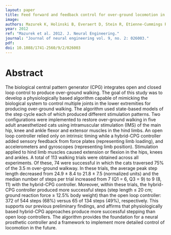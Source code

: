 ```yaml
---
layout: paper
title: Feed forward and feedback control for over-ground locomotion in anaesthetized cats
image:
authors: Mazurek K, Holinski B, Everaert D, Stein R, Etienne-Cummings R, and Mushahwar V.
year: 2012
ref: "Mazurek et al. 2012. J. Neural Engineering."
journal: "Journal of neural engineering vol. 9, no. 2: 026003."
pdf:
doi: 10.1088/1741-2560/9/2/026003
---
```


# Abstract
The biological central pattern generator (CPG) integrates open and closed loop control to produce over-ground walking. The goal of this study was to develop a physiologically based algorithm capable of mimicking the biological system to control multiple joints in the lower extremities for producing over-ground walking. The algorithm used state-based models of the step cycle each of which produced different stimulation patterns. Two configurations were implemented to restore over-ground walking in five adult anaesthetized cats using intramuscular stimulation (IMS) of the main hip, knee and ankle flexor and extensor muscles in the hind limbs. An open loop controller relied only on intrinsic timing while a hybrid-CPG controller added sensory feedback from force plates (representing limb loading), and accelerometers and gyroscopes (representing limb position). Stimulation applied to hind limb muscles caused extension or flexion in the hips, knees and ankles. A total of 113 walking trials were obtained across all experiments. Of these, 74 were successful in which the cats traversed 75% of the 3.5 m over-ground walkway. In these trials, the average peak step length decreased from 24.9 ± 8.4 to 21.8 ± 7.5 (normalized units) and the median number of steps per trial increased from 7 (Q1 = 6, Q3 = 9) to 9 (8, 11) with the hybrid-CPG controller. Moreover, within these trials, the hybrid-CPG controller produced more successful steps (step length ≤ 20 cm; ground reaction force ≥ 12.5% body weight) than the open loop controller: 372 of 544 steps (68%) versus 65 of 134 steps (49%), respectively. This supports our previous preliminary findings, and affirms that physiologically based hybrid-CPG approaches produce more successful stepping than open loop controllers. The algorithm provides the foundation for a neural prosthetic controller and a framework to implement more detailed control of locomotion in the future.

